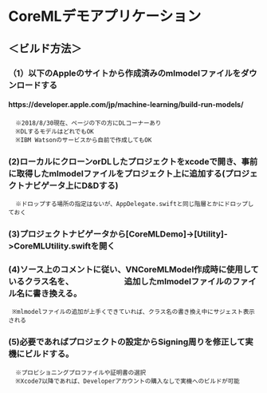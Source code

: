 # CoreMLデモアプリケーション

<h2>＜ビルド方法＞</h2>
  <h3>（1）以下のAppleのサイトから作成済みのmlmodelファイルをダウンロードする</h3>
      <h4>https://developer.apple.com/jp/machine-learning/build-run-models/</h4>
      
      ※2018/8/30現在、ページの下の方にDLコーナーあり
      ※DLするモデルはどれでもOK
      ※IBM Watsonのサービスから自前で作成してもOK
      
  <h3>(2)ローカルにクローンorDLしたプロジェクトをxcodeで開き、事前に取得したmlmodelファイルをプロジェクト上に追加する(プロジェクトナビゲータ上にD&Dする)</h3>
     
      ※ドロップする場所の指定はないが、AppDelegate.swiftと同じ階層とかにドロップしておく
     
  <h3>(3)プロジェクトナビゲータから[CoreMLDemo]->[Utility]->CoreMLUtility.swiftを開く</h3>
  
  <h3>(4)ソース上のコメントに従い、VNCoreMLModel作成時に使用しているクラス名を、
  　　　　　　追加したmlmodelファイルのファイル名に書き換える。</h3>
     
     ※mlmodelファイルの追加が上手くできていれば、クラス名の書き換え中にサジェスト表示される
  
  <h3>(5)必要であればプロジェクトの設定からSigning周りを修正して実機にビルドする。</h3>
  
      ※プロビショニングプロファイルや証明書の選択
      ※Xcode7以降であれば、Developerアカウントの購入なしで実機へのビルドが可能
